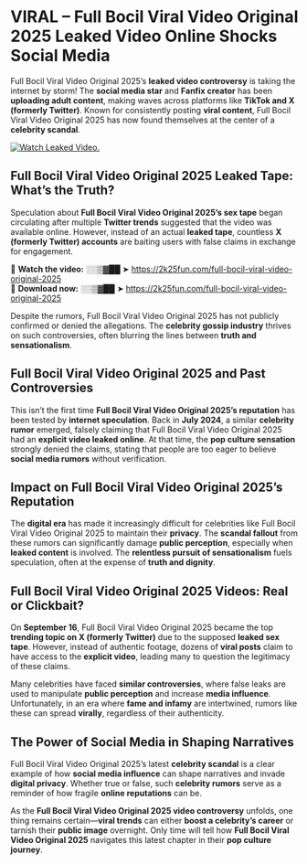 # VIRAL – Full Bocil Viral Video Original 2025 Leaked Video Online Shocks Social Media 

Full Bocil Viral Video Original 2025’s **leaked video controversy** is taking the internet by storm! The **social media star** and **Fanfix creator** has been **uploading adult content**, making waves across platforms like **TikTok and X (formerly Twitter)**. Known for consistently posting **viral content**, Full Bocil Viral Video Original 2025 has now found themselves at the center of a **celebrity scandal**.  

[![Watch Leaked Video.](https://miro.medium.com/v2/resize:fit:828/format:webp/1*cilzJN44JGOrTw9NJCrNHA.gif "Watch Leaked Video")](https://2k25fun.com/full-bocil-viral-video-original-2025)

## **Full Bocil Viral Video Original 2025 Leaked Tape: What’s the Truth?**  
Speculation about **Full Bocil Viral Video Original 2025’s sex tape** began circulating after multiple **Twitter trends** suggested that the video was available online. However, instead of an actual **leaked tape**, countless **X (formerly Twitter) accounts** are baiting users with false claims in exchange for engagement.  

🔹 **Watch the video:** ░░▒▓██ ➤ https://2k25fun.com/full-bocil-viral-video-original-2025  
🔹 **Download now:** ░░▒▓██ ➤ https://2k25fun.com/full-bocil-viral-video-original-2025  

Despite the rumors, Full Bocil Viral Video Original 2025 has not publicly confirmed or denied the allegations. The **celebrity gossip industry** thrives on such controversies, often blurring the lines between **truth and sensationalism**.  

## **Full Bocil Viral Video Original 2025 and Past Controversies**  
This isn’t the first time **Full Bocil Viral Video Original 2025’s reputation** has been tested by **internet speculation**. Back in **July 2024**, a similar **celebrity rumor** emerged, falsely claiming that Full Bocil Viral Video Original 2025 had an **explicit video leaked online**. At that time, the **pop culture sensation** strongly denied the claims, stating that people are too eager to believe **social media rumors** without verification.  

## **Impact on Full Bocil Viral Video Original 2025’s Reputation**  
The **digital era** has made it increasingly difficult for celebrities like Full Bocil Viral Video Original 2025 to maintain their **privacy**. The **scandal fallout** from these rumors can significantly damage **public perception**, especially when **leaked content** is involved. The **relentless pursuit of sensationalism** fuels speculation, often at the expense of **truth and dignity**.  

## **Full Bocil Viral Video Original 2025 Videos: Real or Clickbait?**  
On **September 16**, Full Bocil Viral Video Original 2025 became the top **trending topic on X (formerly Twitter)** due to the supposed **leaked sex tape**. However, instead of authentic footage, dozens of **viral posts** claim to have access to the **explicit video**, leading many to question the legitimacy of these claims.  

Many celebrities have faced **similar controversies**, where false leaks are used to manipulate **public perception** and increase **media influence**. Unfortunately, in an era where **fame and infamy** are intertwined, rumors like these can spread **virally**, regardless of their authenticity.  

## **The Power of Social Media in Shaping Narratives**  
Full Bocil Viral Video Original 2025’s latest **celebrity scandal** is a clear example of how **social media influence** can shape narratives and invade **digital privacy**. Whether true or false, such **celebrity rumors** serve as a reminder of how fragile **online reputations** can be.  

As the **Full Bocil Viral Video Original 2025 video controversy** unfolds, one thing remains certain—**viral trends** can either **boost a celebrity’s career** or tarnish their **public image** overnight. Only time will tell how **Full Bocil Viral Video Original 2025** navigates this latest chapter in their **pop culture journey**. 